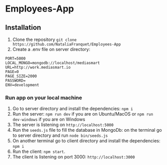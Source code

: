 # Employees-App

## Installation
1. Clone the repository `git clone https://github.com/NataliaFranquet/Employees-App`
2. Create a .env file on server directory: 
```
PORT=5000
LOCAL_MONGO=mongodb://localhost/mediasmart
URL=http://work.mediasmart.io
PAGE=0
PAGE_SIZE=2000
PASSWORD=
ENV=development
```
### Run app on your local machine
1. Go to server directory and install the dependencies: `npm i`
2. Run the server: `npm run dev` if you are on Ubuntu/MacOS or `npm run dev-windows` if you are on Windows
3. The server is listening on `http://localhost:5000`
4. Run the `seeds.js` file to fill the database in MongoDb: on the terminal go to server directory and run
`node bin/seeds.js`
5. On another terminal go to client directory and install the dependencies: `npm i`
6. Run the client: `npm start`.
7. The client is listening on port 3000: `http://localhost:3000`
